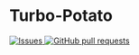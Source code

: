 # Turbo-Potato

<a href="https://github.com/toviaferna/turbo-potato/issues">
   <img alt="Issues" src="https://img.shields.io/github/issues/toviaferna/turbo-potato?color=0088ff" />
</a>
 <a href="https://github.com/toviaferna/turbo-potato/pulls">
   <img alt="GitHub pull requests" src="https://img.shields.io/github/issues-pr/toviaferna/turbo-potato?color=0088ff" />
 </a>
